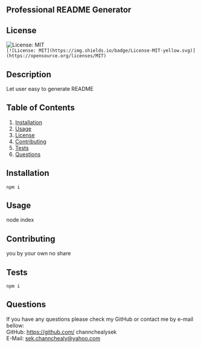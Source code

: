 
  ## Professional README Generator
  ## License 
  
   ![License: MIT](https://img.shields.io/badge/License-MIT-yellow.svg)  
   `[![License: MIT](https://img.shields.io/badge/License-MIT-yellow.svg)](https://opensource.org/licenses/MIT)`
  
  ## Description 
  Let user easy to generate README

  ## Table of Contents
  1. [Installation](#Installation)
  2. [Usage](#Usage)
  3. [License](#License)
  4. [Contributing](#Contributing)
  5. [Tests](#Tests)
  6. [Questions](#Questions)
  
  ## Installation
  ```
  npm i
  ```

  ## Usage
  node index

  ## Contributing
  you by your own no share

  ## Tests
  ```
  npm i
  ```

  ## Questions
  If you have any questions please check my GitHub or contact me by e-mail bellow:  
  GitHub: https://github.com/ channchealysek  
  E-Mail: sek.channchealy@yahoo.com
  